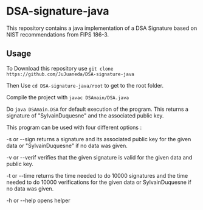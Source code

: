 DSA-signature-java
==================

This repository contains a java implementation of a DSA Signature based on NIST recommendations from FIPS 186-3.

Usage
-----

To Download this repository use   `git clone https://github.com/JuJuaneda/DSA-signature-java`

Then Use `cd DSA-signature-java/root` to get to the root folder.

Compile the project with `javac DSAmain/DSA.java`

Do `java DSAmain.DSA` for default execution of the program. This returns a signature of "SylvainDuquesne" and the associated public key.

This program can be used with four different options : 

  -s or --sign <data> returns a signature and its associated public key for the given data or "SylvainDuquesne" if no data was given.
  
  -v or --verif <data r s publicKey> verifies that the given signature is valid for the given data and public key.
  
  -t or --time <data> returns the time needed to do 10000 signatures and the time needed to do 10000 verifications for the given data or SylvainDuquesne if no data was given.
  
  -h or --help opens helper  
